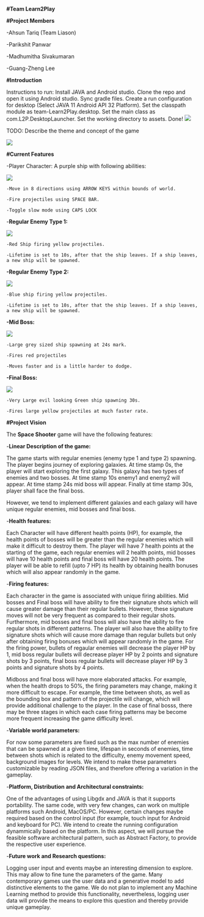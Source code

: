 **#Team Learn2Play**

**#Project Members**

-Ahsun Tariq (Team Liason)

-Parikshit Panwar

-Madhumitha Sivakumaran

-Guang-Zheng Lee



**#Introduction**

Instructions to run: Install JAVA and Android studio. Clone the repo and open it using Android studio. Sync gradle files. Create a run configuration for desktop (Select JAVA 11 Android API 32 Platform). Set the classpath module as team-Learn2Play.desktop. Set the main class as com.L2P.DesktopLauncher. Set the working directory to assets. Done! 
![](screendumps/config.PNG)

TODO: Describe the theme and concept of the game


![](screendumps/gameConcept.PNG)


**#Current Features**

-Player Character: A purple ship with following abilities:

![](screendumps/player.PNG)


    -Move in 8 directions using ARROW KEYS within bounds of world.

    -Fire projectiles using SPACE BAR.

    -Toggle slow mode using CAPS LOCK




-**Regular Enemy Type 1:**

![](screendumps/enemy1.PNG)

    -Red Ship firing yellow projectiles.

    -Lifetime is set to 10s, after that the ship leaves. If a ship leaves, a new ship will be spawned.


**-Regular Enemy Type 2:**

![](screendumps/enemy2.PNG)


    -Blue ship firing yellow projectiles.

    -Lifetime is set to 10s, after that the ship leaves. If a ship leaves, a new ship will be spawned.

**-Mid Boss:**

![](screendumps/midBoss.PNG)

    -Large grey sized ship spawning at 24s mark.

    -Fires red projectiles

    -Moves faster and is a little harder to dodge.
**-Final Boss:**

![](screendumps/boss.PNG)

    -Very Large evil looking Green ship spawning 30s.
    
    -Fires large yellow projectiles at much faster rate.

    

**#Project Vision**

The **Space Shooter** game will have the following features:

-**Linear Description of the game:**

The game starts with regular enemies (enemy type 1 and type 2) spawning. The player begins journey of exploring galaxies. At time stamp 0s, the player will start exploring the first galaxy. This galaxy has two types of enemies and two bosses. At time stamp 10s enemy1 and enemy2 will appear. At time stamp 24s mid boss will appear. Finally at time stamp 30s, player shall face the final boss. 

However, we tend to implement different galaxies and each galaxy will have unique regular enemies, mid bosses and final boss.

-**Health features:**

Each Character will have different health points (HP), for example, the health points of bosses will be greater than the regular enemies which will make it difficult to destroy them. The player will have 7 health points at the starting of the game, each regular enemies will 2 health points, mid bosses will have 10 health points and final boss will have 20 health points. The player will be able to refill (upto 7 HP) its health by obtaining health bonuses which will also appear randomly in the game.

-**Firing features:**

Each character in the game is associated with unique firing abilities. Mid bosses and Final boss will have ability to fire their signature shots which will cause greater damage than their regular bullets. However, these signature moves will not be very frequent as compared to their regular shots. Furthermore, mid bosses and final boss will also have the ability to fire regular shots in different patterns. The player will also have the ability to fire signature shots which will cause more damage than regular bullets but only after obtaining firing bonuses which will appear randomly in the game. For the firing power, bullets of regaular enemies will decrease the player HP by 1, mid boss regular bullets will decrease player HP by 2 points and signature shots by 3 points, final boss regular bullets will decrease player HP by 3 points and signature shots by 4 points. 

Midboss and final boss will have more elaborated attacks. For example, when the health drops to 50%, the firing parameters may change, making it more difficult to escape. For example, the time between shots, as well as the bounding box and pattern of the projectile will change, which will provide additional challenge to the player. In the case of final bosss, there may be three stages in which each case firing patterns may be become more frequent increasing the game difficulty level.

-**Variable world parameters:**

For now some parameters are fixed such as the max number of enemies that can be spawned at a given time, lifespan in seconds of enemies, time between shots which is related to the difficulty, enemy movement speed, background images for levels. We intend to make these parameters customizable by reading JSON files, and therefore offering a variation in the gameplay.

-**Platform, Distribution and Architectural constraints:**

One of the advantages of using Libgdx and JAVA is that it supports portability. The same code, with very few changes, can work on multiple platforms such Android, MacOS/PC. However, certain changes maybe required based on the control input (for example, touch input for Android and keyboard for PC). We intend to create the running configuration dynammically based on the platform. In this aspect, we will pursue the feasible software architectural pattern, such as Abstract Factory, to provide the respective user experience.

-**Future work and Research questions:**

Logging user input and events maybe an interesting dimension to explore. This may allow to fine tune the parameters of the game. Many contemporary games use the user data and a generative model to add distinctive elements to the game. We do not plan to implement any Machine Learning method to provide this functionality, nevertheless, logging user data will provide the means to explore this question and thereby provide unique gameplay.
